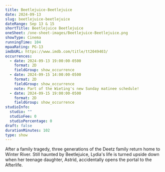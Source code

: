 ```yaml
---
title: Beetlejuice-Beetlejuice
date: 2024-09-13
slug: beetlejuice-beetlejuice
dateRange: Sep 13 & 15
shortTitle: Beetlejuice Beetlejuice
oneSheet: /one-sheet-images/Beetlejuice-Beetlejuice.png
showType: Cinema
runningTime: 104
mpaaRating: PG-13
imdbURL: https://www.imdb.com/title/tt2049403/
occurrences:
  - date: 2024-09-13 19:00:00-0500
    format: 2D
    fieldGroup: show_occurrence
  - date: 2024-09-15 14:00:00-0500
    format: 2D
    fieldGroup: show_occurrence
    note: Part of the Wieting's new Sunday matinee schedule!
  - date: 2024-09-15 19:00:00-0500
    format: 2D
    fieldGroup: show_occurrence
studioInfo:
  studio: ""
  studioFee: 0
  studioPercentage: 0
draft: false
durationMinutes: 102
type: show
---
```

After a family tragedy, three generations of the Deetz family return home to Winter River. Still haunted by Beetlejuice, Lydia's life is turned upside down when her teenage daughter, Astrid, accidentally opens the portal to the Afterlife.